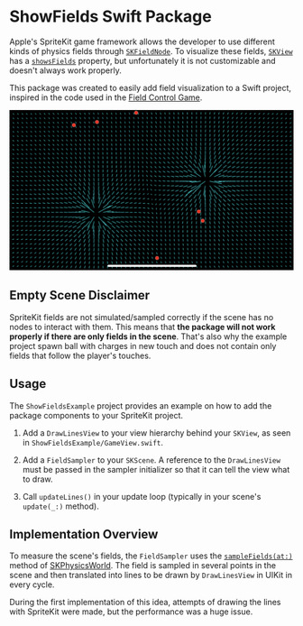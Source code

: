# ShowFields Swift Package

Apple's SpriteKit game framework allows the developer to use different kinds of physics fields through [`SKFieldNode`](https://developer.apple.com/documentation/spritekit/skfieldnode/). To visualize these fields, [`SKView`](https://developer.apple.com/documentation/spritekit/skview) has a [`showsFields`](https://developer.apple.com/documentation/spritekit/skview/1520443-showsfields) property, but unfortunately it is not customizable and doesn't always work properly.

This package was created to easily add field visualization to a Swift project, inspired in the code used in the [Field Control Game](https://apps.apple.com/us/app/field-control-game/id1628106038).

![Example of package usage](example.png "Example of package usage")

## Empty Scene Disclaimer

SpriteKit fields are not simulated/sampled correctly if the scene has no nodes to interact with them. This means that **the package will not work properly if there are only fields in the scene**. That's also why the example project spawn ball with charges in new touch and does not contain only fields that follow the player's touches.

## Usage

The `ShowFieldsExample` project provides an example on how to add the package components to your SpriteKit project.

1. Add a `DrawLinesView` to your view hierarchy behind your `SKView`, as seen in `ShowFieldsExample/GameView.swift`.

2. Add a `FieldSampler` to your `SKScene`. A reference to the `DrawLinesView` must be passed in the sampler initializer so that it can tell the view what to draw.

3. Call `updateLines()` in your update loop (typically in your scene's `update(_:)` method).

## Implementation Overview

To measure the scene's fields, the `FieldSampler` uses the [`sampleFields(at:)`](https://developer.apple.com/documentation/spritekit/skphysicsworld/1449627-samplefields) method of [SKPhysicsWorld](https://developer.apple.com/documentation/spritekit/skphysicsworld). The field is sampled in several points in the scene and then translated into lines to be drawn by `DrawLinesView` in UIKit in every cycle.

During the first implementation of this idea, attempts of drawing the lines with SpriteKit were made, but the performance was a huge issue.

